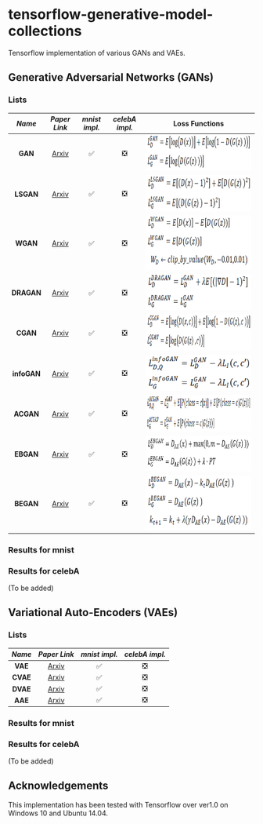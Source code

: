 # tensorflow-generative-model-collections
Tensorflow implementation of various GANs and VAEs.

## Generative Adversarial Networks (GANs)
### Lists

*Name* | *Paper Link* | *mnist impl.* | *celebA impl.* | Loss Functions
:---: | :---: | :---: | :---: | :---: |
**GAN** | [Arxiv](https://arxiv.org/abs/1406.2661) | :white_check_mark: | :negative_squared_cross_mark: | <img src = 'assets/equations/GAN.png' height = '74px'>
**LSGAN** | [Arxiv](https://arxiv.org/abs/1611.04076) | :white_check_mark: | :negative_squared_cross_mark: | <img src = 'assets/equations/LSGAN.png' height = '74px'>
**WGAN** | [Arxiv](https://arxiv.org/abs/1701.07875) | :white_check_mark: | :negative_squared_cross_mark: | <img src = 'assets/equations/WGAN.png' height = '111px'>
**DRAGAN** | [Arxiv](https://arxiv.org/abs/1705.07215) | :white_check_mark: | :negative_squared_cross_mark: | <img src = 'assets/equations/DRAGAN.png' height = '74px'>
**CGAN** | [Arxiv](https://arxiv.org/abs/1411.1784) | :white_check_mark: | :negative_squared_cross_mark: | <img src = 'assets/equations/CGAN.png' height = '74px'>
**infoGAN** | [Arxiv](https://arxiv.org/abs/1606.03657) | :white_check_mark: | :negative_squared_cross_mark: | <img src = 'assets/equations/infoGAN.png' height = '74px'>
**ACGAN** | [Arxiv](https://arxiv.org/abs/1610.09585) | :white_check_mark: | :negative_squared_cross_mark: | <img src = 'assets/equations/ACGAN.png' height = '74px'>
**EBGAN** | [Arxiv](https://arxiv.org/abs/1609.03126) | :white_check_mark: | :negative_squared_cross_mark: | <img src = 'assets/equations/EBGAN.png' height = '74px'>
**BEGAN** | [Arxiv](https://arxiv.org/abs/1702.08431) | :white_check_mark: | :negative_squared_cross_mark: | <img src = 'assets/equations/BEGAN.png' height = '111px'>

### Results for mnist

### Results for celebA
(To be added)

## Variational Auto-Encoders (VAEs)

### Lists

*Name* | *Paper Link* | *mnist impl.* | *celebA impl.*
:---: | :---: | :---: | :---:
**VAE** | [Arxiv](https://arxiv.org/abs/1312.6114) | :white_check_mark: | :negative_squared_cross_mark:
**CVAE** | [Arxiv](https://arxiv.org/abs/1406.5298) | :white_check_mark: | :negative_squared_cross_mark:
**DVAE** | [Arxiv](https://arxiv.org/abs/1511.06406) | :white_check_mark: | :negative_squared_cross_mark:
**AAE** | [Arxiv](https://arxiv.org/abs/1511.05644) | :white_check_mark: | :negative_squared_cross_mark:

### Results for mnist

### Results for celebA
(To be added)

## Acknowledgements
This implementation has been tested with Tensorflow over ver1.0 on Windows 10 and Ubuntu 14.04.
